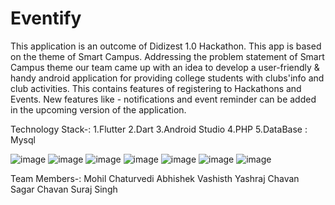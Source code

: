 # Eventify

This application is an outcome of Didizest 1.0 Hackathon.
This app is based on the theme of Smart Campus.
Addressing the problem statement of Smart Campus theme our team came up with an idea to develop a user-friendly & handy android application for providing college students with clubs'info and club activities.
This contains features of registering to Hackathons and Events. 
New features like - notifications and event reminder can be added in the upcoming version of the application.

Technology Stack-:
1.Flutter 
2.Dart
3.Android Studio
4.PHP
5.DataBase : Mysql

![image](https://github.com/mp2463/Eventify/assets/103843419/64334bf6-6d82-4532-b64a-b5433ad2748e)
![image](https://github.com/mp2463/Eventify/assets/103843419/c35e5482-656a-430a-b5be-c0e83bde29b6)
![image](https://github.com/mp2463/Eventify/assets/103843419/e645c0d0-ba6d-41d0-add6-0762f4913554)
![image](https://github.com/mp2463/Eventify/assets/103843419/7604d3b0-78dd-4a1f-bb46-e7fa506b018d)
![image](https://github.com/mp2463/Eventify/assets/103843419/37aa9c48-3d8b-473c-9443-ecd4277256d7)
![image](https://github.com/mp2463/Eventify/assets/103843419/b68927f9-30bc-4bd5-8036-9049c9a95a6e)
![image](https://github.com/mp2463/Eventify/assets/103843419/71d9b8d8-ddf7-4fbc-a0d3-d1d3062f1945)

Team Members-:
Mohil Chaturvedi
Abhishek Vashisth
Yashraj Chavan
Sagar Chavan
Suraj Singh
